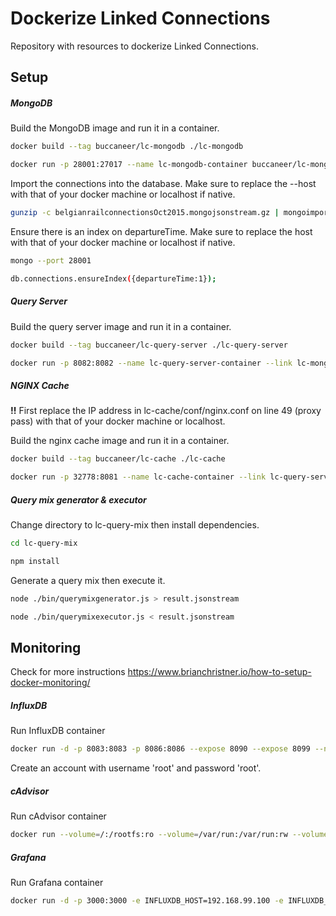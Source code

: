 # Dockerize Linked Connections

Repository with resources to dockerize Linked Connections.

## Setup

##### MongoDB
Build the MongoDB image and run it in a container.
```bash
docker build --tag buccaneer/lc-mongodb ./lc-mongodb
```
```bash
docker run -p 28001:27017 --name lc-mongodb-container buccaneer/lc-mongodb
```
Import the connections into the database.  Make sure to replace the --host with that of your docker machine or localhost if native.
```bash
gunzip -c belgianrailconnectionsOct2015.mongojsonstream.gz | mongoimport --db lc --collection connections --port 28001
```
Ensure there is an index on departureTime. Make sure to replace the host with that of your docker machine or localhost if native.
```bash
mongo --port 28001
```

```bash
db.connections.ensureIndex({departureTime:1});
```

##### Query Server
Build the query server image and run it in a container.
```bash
docker build --tag buccaneer/lc-query-server ./lc-query-server
```
```bash
docker run -p 8082:8082 --name lc-query-server-container --link lc-mongodb-container buccaneer/lc-query-server
```

##### NGINX Cache
__!!__ First replace the IP address in lc-cache/conf/nginx.conf on line 49 (proxy pass) with that of your docker machine or localhost.

Build the nginx cache image and run it in a container.
```bash
docker build --tag buccaneer/lc-cache ./lc-cache
```
```bash
docker run -p 32778:8081 --name lc-cache-container --link lc-query-server-container buccaneer/lc-cache
```

##### Query mix generator & executor
Change directory to lc-query-mix then install dependencies.
```bash
cd lc-query-mix
```
```bash
npm install
```
Generate a query mix then execute it.
```bash
node ./bin/querymixgenerator.js > result.jsonstream
```
```bash
node ./bin/querymixexecutor.js < result.jsonstream
```

## Monitoring

Check for more instructions
https://www.brianchristner.io/how-to-setup-docker-monitoring/

##### InfluxDB
Run InfluxDB container
```bash
docker run -d -p 8083:8083 -p 8086:8086 --expose 8090 --expose 8099 --name lc-influx tutum/influxdb
```

Create an account with username 'root' and password 'root'.  

##### cAdvisor
Run cAdvisor container
```bash
docker run --volume=/:/rootfs:ro --volume=/var/run:/var/run:rw --volume=/sys:/sys:ro --volume=/var/lib/docker/:/var/lib/docker:ro --publish=8080:8080 --detach=true --link lc-influx:lc-influx --name=cadvisor google/cadvisor:latest -storage_driver=influxdb -storage_driver_db=cadvisor -storage_driver_host=192.168.99.100:8086
```
##### Grafana
Run Grafana container
```bash
docker run -d -p 3000:3000 -e INFLUXDB_HOST=192.168.99.100 -e INFLUXDB_PORT=8086 -e INFLUXDB_NAME=cadvisor -e INFLUXDB_USER=root -e INFLUXDB_PASS=root --link lc-influx:lc-influx --name grafana grafana/grafana
```

[//]: #

   [npm]: <https://www.npmjs.com/>
   [node.js]: <https://nodejs.org/en/>
   [MongoDB]: <https://www.mongodb.org/>
